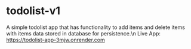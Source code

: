 # todolist-v1
A simple todolist app that has functionality to add items and delete items with items data stored in database for persistence.\n
Live App:
  https://todolist-app-3mjw.onrender.com
